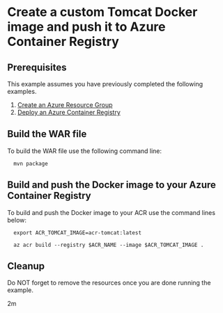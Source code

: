 
# Create a custom Tomcat Docker image and push it to Azure Container Registry

## Prerequisites

This example assumes you have previously completed the following examples.

1. [Create an Azure Resource Group](../../group/create/)
1. [Deploy an Azure Container Registry](../create/)

## Build the WAR file

To build the WAR file use the following command line:

```shell
  mvn package
```

## Build and push the Docker image to your Azure Container Registry

To build and push the Docker image to your ACR use the command lines below:

```shell
  export ACR_TOMCAT_IMAGE=acr-tomcat:latest

  az acr build --registry $ACR_NAME --image $ACR_TOMCAT_IMAGE .
```

## Cleanup

Do NOT forget to remove the resources once you are done running the example.

2m
